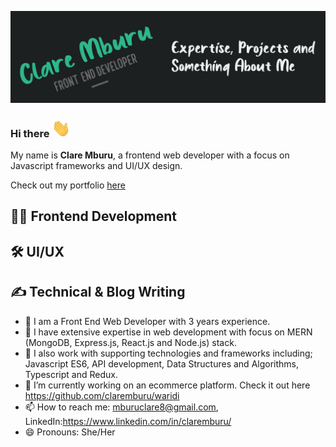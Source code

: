 ![Header](https://github.com/claremburu/claremburu/blob/main/readme-header.jpg)

### Hi there <img src="https://github.com/claremburu/claremburu/blob/main/wave.gif" width="30px">

My name is **Clare Mburu**, a frontend web developer with a focus on Javascript frameworks and UI/UX design.

Check out my portfolio [here](https://claremburu.netlify.app/)

## 👩‍💻 Frontend Development
## 🛠️ UI/UX 
## ✍️ Technical & Blog Writing


- 🌱 I am a Front End Web Developer with 3 years experience.  
- 👯 I have extensive expertise in web development with focus on MERN (MongoDB, Express.js, React.js and Node.js) stack.
- 💬 I also work with supporting technologies and frameworks including; Javascript ES6, API development, Data Structures and Algorithms, Typescript and Redux.
- 🔭 I’m currently working on an ecommerce platform. Check it out here https://github.com/claremburu/waridi
- 📫 How to reach me: mburuclare8@gmail.com, LinkedIn:https://www.linkedin.com/in/claremburu/
- 😄 Pronouns: She/Her
